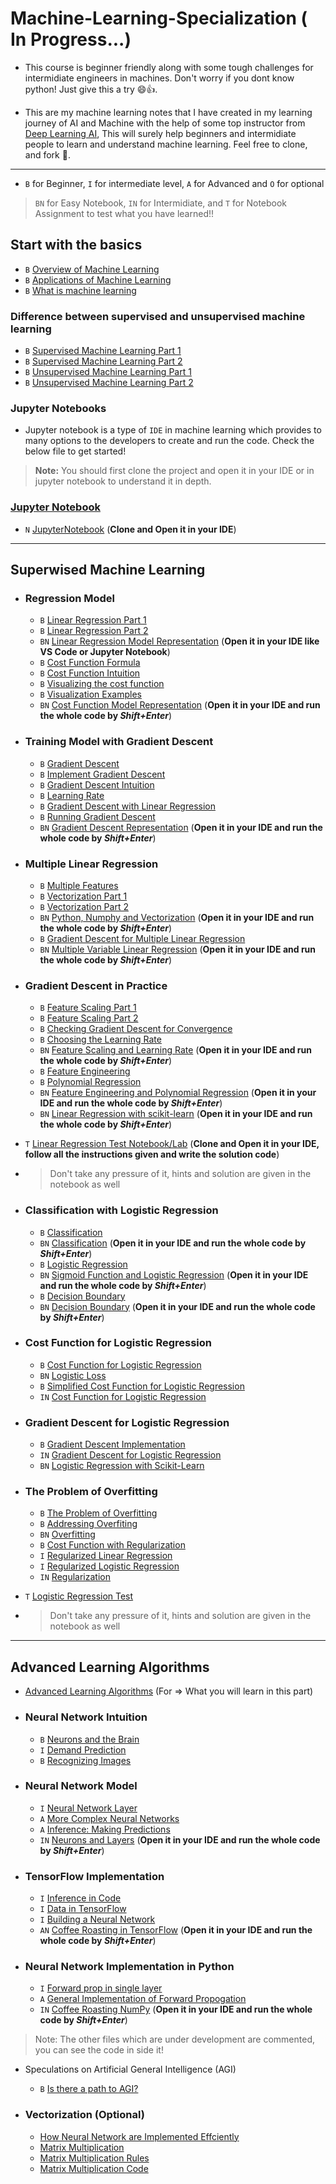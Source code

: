 # Machine-Learning-Specialization ( In Progress...)

- This course is beginner friendly along with some tough challenges for intermidiate engineers in machines. Don't worry if you dont know python! Just give this a try 😄👍.

- This are my machine learning notes that I have created in my learning journey of AI and Machine with the help of some top instructor from [Deep Learning AI](https://www.deeplearning.ai/), This will surely help beginners and intermidiate people to learn and understand machine learning. Feel free to clone, and fork 🍴.

---
<!--
- #### I also have occasionally added questions like taught in classes  to help make sure you understand the content like this 🙂
**Question:**
Description of question
- Option A
- Option B
>  <details><summary><b>Answer</b></summary> Solution will be given here, with some explaination in below lines</details>

---
-->

- `B` for Beginner, `I` for intermediate level, `A` for Advanced and `O` for optional

> `BN` for Easy Notebook, `IN` for Intermidiate, and `T` for Notebook Assignment to test what you have learned!!

## Start with the basics

- `B` [Overview of Machine Learning](Basics/Overview.md)
- `B` [Applications of Machine Learning](Basics/Applications.md)
- `B` [What is machine learning](Basics/MachineLearning.md)

### Difference between supervised and unsupervised machine learning

- `B` [Supervised Machine Learning Part 1](Supervised%20Learning/SupervisedLearning1.md)
- `B` [Supervised Machine Learning Part 2](Supervised%20Learning/SupervisedLearning2.md)
- `B` [Unsupervised Machine Learning Part 1](Unsupervised%20Machine%20Learning/UnsupervisedLearning1.md)
- `B` [Unsupervised Machine Learning Part 2](Unsupervised%20Machine%20Learning/UnsupervisedLearning2.md)

### Jupyter Notebooks

- Jupyter notebook is a type of `IDE` in machine learning which provides to many options to the developers to create and run the code. Check the below file to get started!

> **Note:** You should first clone the project and open it in your IDE or in jupyter notebook to understand it in depth.

### [Jupyter Notebook](Jupyter%20Notebooks/JupyterNotebook.md)

- `N` [JupyterNotebook](Jupyter%20Notebooks/IntroductiontoJupyterNotebook.ipynb) (**Clone and Open it in your IDE**)

---

## Superwised Machine Learning

- ### Regression Model

  - `B` [Linear Regression Part 1](Supervised%20Learning/Regression%20Model/LinearRegressionP1.md)
  - `B` [Linear Regression Part 2](Supervised%20Learning/Regression%20Model/LinearRegressionP2.md)
  - `BN` [Linear Regression Model Representation](Jupyter%20Notebooks/ModelRepresentation.ipynb) (**Open it in your IDE like VS Code or Jupyter Notebook**)
  - `B` [Cost Function Formula](Supervised%20Learning/Regression%20Model/CostFunctionFormula.md)
  - `B` [Cost Function Intuition](Supervised%20Learning/Regression%20Model/CostFunctionIntuition.md)
  - `B` [Visualizing the cost function](Supervised%20Learning/Regression%20Model/VisualizingCostFunction.md)
  - `B` [Visualization Examples](Supervised%20Learning/Regression%20Model/VisualizationExamples.md)
  - `BN` [Cost Function Model Representation](Jupyter%20Notebooks/CostFunctionVisualization.ipynb) (**Open it in your IDE and run the whole code by _Shift+Enter_**)

- ### Training Model with Gradient Descent

  - `B` [Gradient Descent](Supervised%20Learning/Gradient%20Descent/GradientDescent.md)
  - `B` [Implement Gradient Descent](Supervised%20Learning/Gradient%20Descent/ImplementGradientDescent.md)
  - `B` [Gradient Descent Intuition](Supervised%20Learning/Gradient%20Descent/GradientDescentIntuition.md)
  - `B` [Learning Rate](Supervised%20Learning/Gradient%20Descent/LearningRate.md)
  - `B` [Gradient Descent with Linear Regression](Supervised%20Learning/Gradient%20Descent/GradientDescentLinearRegression.md)
  - `B` [Running Gradient Descent](Supervised%20Learning/Gradient%20Descent/RunningGradientDescent.md)
  - `BN` [Gradient Descent Representation](Jupyter%20Notebooks/GradientDescentRepresentaion.ipynb) (**Open it in your IDE and run the whole code by _Shift+Enter_**)

- ###  Multiple Linear Regression

  - `B` [Multiple Features](Supervised%20Learning/Multiple%20Linear%20Regression/MultipleFeatures.md)
  - `B` [Vectorization Part 1](Supervised%20Learning/Multiple%20Linear%20Regression/VectorizationPart1.md)
  - `B` [Vectorization Part 2](Supervised%20Learning/Multiple%20Linear%20Regression/VectorizationPart2.md)
  - `BN` [Python, Numphy and Vectorization](Jupyter%20Notebooks/PythonNumpyAndVectorization.ipynb)  (**Open it in your IDE and run the whole code by _Shift+Enter_**)
  - `B` [Gradient Descent for Multiple Linear Regression](Supervised%20Learning/Multiple%20Linear%20Regression/GradientDescentforMultipleLinearRegression.md)
  - `BN` [Multiple Variable Linear Regression](Jupyter%20Notebooks/MultipleLinearRegression.ipynb)  (**Open it in your IDE and run the whole code by _Shift+Enter_**)

- ### Gradient Descent in Practice

  - `B` [Feature Scaling Part 1](Supervised%20Learning/Gradient%20Descent%20in%20Practice/FeatureScalingPart1.md)
  - `B` [Feature Scaling Part 2](Supervised%20Learning/Gradient%20Descent%20in%20Practice/FeatureScalingPart2.md)
  - `B` [Checking Gradient Descent for Convergence](Supervised%20Learning/Gradient%20Descent%20in%20Practice/CheckingGradientDescentforConvergence.md)
  - `B` [Choosing the Learning Rate](Supervised%20Learning/Gradient%20Descent%20in%20Practice/ChoosingtheLearningRate.md)
  - `BN` [Feature Scaling and Learning Rate](Jupyter%20Notebooks/FeatureScalingAndLearningRate.ipynb)  (**Open it in your IDE and run the whole code by _Shift+Enter_**)
  - `B` [Feature Engineering](Supervised%20Learning/Gradient%20Descent%20in%20Practice/FeatureEngineering.md)
  - `B` [Polynomial Regression](Supervised%20Learning/Gradient%20Descent%20in%20Practice/PolynomialRegression.md)
  - `BN` [Feature Engineering and Polynomial Regression](Jupyter%20Notebooks/FeatureEngineeringAndPolynomialRegression.ipynb)   (**Open it in your IDE and run the whole code by _Shift+Enter_**)
  - `BN` [Linear Regression with scikit-learn](Jupyter%20Notebooks/LRwithScikitLearn.ipynb)  (**Open it in your IDE and run the whole code by _Shift+Enter_**)
- `T` [Linear Regression Test Notebook/Lab](LinearRegressionTest.ipynb) (**Clone and Open it in your IDE, follow all the instructions given and write the solution code**)
- > Don't take any pressure of it, hints and solution are given in the notebook as well

- ### Classification with Logistic Regression

  - `B` [Classification](Supervised%20Learning/Classification%20with%20Logistic%20Regression/Motivations.md)
  - `BN` [Classification](Jupyter%20Notebooks/Classification.ipynb)  (**Open it in your IDE and run the whole code by _Shift+Enter_**)
  - `B` [Logistic Regression](Supervised%20Learning/Classification%20with%20Logistic%20Regression/LogisticRegression.md)
  - `BN` [Sigmoid Function and Logistic Regression](Jupyter%20Notebooks/SigmoidFunction.ipynb)  (**Open it in your IDE and run the whole code by _Shift+Enter_**)
  - `B` [Decision Boundary](Supervised%20Learning/Classification%20with%20Logistic%20Regression/DecisionBoundary.md)
  - `BN` [Decision Boundary](Jupyter%20Notebooks/DecisionBoundary.ipynb)  (**Open it in your IDE and run the whole code by _Shift+Enter_**)

- ### Cost Function for Logistic Regression

  - `B` [Cost Function for Logistic Regression](Supervised%20Learning/Cost%20Function%20for%20Logistic%20Regression/CostFunctionforLogisticRegression.md)
  - `BN` [Logistic Loss](Jupyter%20Notebooks/LogisticLoss.ipynb)
  - `B` [Simplified Cost Function for Logistic Regression](Supervised%20Learning/Cost%20Function%20for%20Logistic%20Regression/SimplifiedCostFunctionforLogisticRegression.md)
  - `IN` [Cost Function for Logistic Regression](Jupyter%20Notebooks/CostFunctionforLogisticRegression.ipynb)

- ### Gradient Descent for Logistic Regression

  - `B` [Gradient Descent Implementation](Supervised%20Learning/Gradient%20Descent%20for%20Logistic%20Regression/GradientDescentImplementation.md)
  - `IN` [Gradient Descent for Logistic Regression](Jupyter%20Notebooks/GradientDescentforLogisticRegression.ipynb)
  - `BN` [Logistic Regression with Scikit-Learn](Jupyter%20Notebooks/LogisticRegressionwithScikit-Learn.ipynb)

- ### The Problem of Overfitting

  - `B` [The Problem of Overfitting](Supervised%20Learning/The%20Problem%20of%20Overfitting/TheProblemofOverfitting.md)
  - `B` [Addressing Overfiting](Supervised%20Learning/The%20Problem%20of%20Overfitting/AddressingOverfiting.md)
  - `BN` [Overfitting](Jupyter%20Notebooks/Overfitting.ipynb)
  - `B` [Cost Function with Regularization](Supervised%20Learning/The%20Problem%20of%20Overfitting/CostFunctionwithRegularization.md)
  - `I` [Regularized Linear Regression](Supervised%20Learning/The%20Problem%20of%20Overfitting/RegularizedLinearRegression.md)
  - `I` [Regularized Logistic Regression](Supervised%20Learning/The%20Problem%20of%20Overfitting/RegularizedLogisticRegression.md)
  - `IN` [Regularization](Jupyter%20Notebooks/Regularization.ipynb)
- `T` [Logistic Regression Test](Jupyter%20Notebooks/LogisticRegressionTest.ipynb)

- > Don't take any pressure of it, hints and solution are given in the notebook as well

---

## Advanced Learning Algorithms

- [Advanced Learning Algorithms](Advanced%20Learning%20Algorithms/Welcome.md) (For => What you will learn in this part)

- ### Neural Network Intuition

  - `B` [Neurons and the Brain](Advanced%20Learning%20Algorithms/Neural%20Network%20Intuition/NeuronsAndBrain.md)
  - `I` [Demand Prediction](Advanced%20Learning%20Algorithms/Neural%20Network%20Intuition/DemandPrediction.md)
  - `B` [Recognizing Images](Advanced%20Learning%20Algorithms/Neural%20Network%20Intuition/RecognizingImages.md)

- ### Neural Network Model

  - `I` [Neural Network Layer](Advanced%20Learning%20Algorithms/Neural%20Network%20Model/NeuralNetworkLayer.md)
  - `A` [More Complex Neural Networks](Advanced%20Learning%20Algorithms/Neural%20Network%20Model/MoreComplexNeuralNetworks.md)
  - `A` [Inference: Making Predictions](Advanced%20Learning%20Algorithms/Neural%20Network%20Model/InferenceMakingPredictions.md)
  - `IN` [Neurons and Layers](Jupyter%20Notebooks/NeuronsAndLayers.ipynb) (**Open it in your IDE and run the whole code by _Shift+Enter_**)

- ### TensorFlow Implementation

  - `I` [Inference in Code](Advanced%20Learning%20Algorithms/TensorFlow%20Implementation/InferenceinCode.md)
  - `I` [Data in TensorFlow](Advanced%20Learning%20Algorithms/TensorFlow%20Implementation/DatainTensorFlow.md)
  - `I` [Building a Neural Network](Advanced%20Learning%20Algorithms/TensorFlow%20Implementation/BuildingaNeuralNetwork.md)
  - `AN` [Coffee Roasting in TensorFlow](Jupyter%20Notebooks/CoffeeRoastingTensorFlow.ipynb) (**Open it in your IDE and run the whole code by _Shift+Enter_**)

- ### Neural Network Implementation in Python

  - `I` [Forward prop in single layer](Advanced%20Learning%20Algorithms/Neural%20Network%20Implementation%20in%20Python/ForwardPropinSingleLayer.md)
  - `A` [General Implementation of Forward Propogation](Advanced%20Learning%20Algorithms/Neural%20Network%20Implementation%20in%20Python/GeneralImplementationofForwardPropagation.md)
  - `IN` [Coffee Roasting NumPy](Jupyter%20Notebooks/CoffeeRoastingNumpy.ipynb) (**Open it in your IDE and run the whole code by _Shift+Enter_**)

> Note: The other files which are under development are commented, you can see the code in side it!

- Speculations on Artificial General Intelligence (AGI)
  - `B` [Is there a path to AGI?](Advanced%20Learning%20Algorithms/IsThereAPathToAGI.md)


- ### Vectorization (Optional)

  - [How Neural Network are Implemented Effciently](Advanced%20Learning%20Algorithms/Vectorization/HowNeuralNetworksareImplementedEfficiently.md)
  - [Matrix Multiplication](Advanced%20Learning%20Algorithms/Vectorization/MatrixMultiplication.md)
  - [Matrix Multiplication Rules](Advanced%20Learning%20Algorithms/Vectorization/MatrixMultiplicationRules.md)
  - [Matrix Multiplication Code](Advanced%20Learning%20Algorithms/Vectorization/MatrixMultiplicationCode.md)

<!--

- ### Neural Network Training

  - [TensorFlow Implementation](Advanced%20Learning%20Algorithms/Neural%20Network%20Training/TensorFlowImplementation.md)
  - [Training Details](Advanced%20Learning%20Algorithms/Neural%20Network%20Training/TrainingDetails.md)

- ### Activation Functions

  - [Alternatives to the Sigmoid Activation](Advanced%20Learning%20Algorithms/Activation%20Functions/AlternativesTotheSigmoidActivation.md)
  - [Choosing Activation Functions](Advanced%20Learning%20Algorithms/Activation%20Functions/ChoosingActivationFunctions.md)
  - [Why do we need Activation Functions](Advanced%20Learning%20Algorithms/Activation%20Functions/WhydoWeNeedActivationFunctions.md)
  - `N` [ReLU Activation]()

- ### Multiclass Classification

  - [Multiclass](Advanced%20Learning%20Algorithms/Multiclass%20Classification/Multiclass.md)
  - [Softmax](Advanced%20Learning%20Algorithms/Multiclass%20Classification/Softmax.md)
  - [Neural Network with Softmax output](Advanced%20Learning%20Algorithms/Multiclass%20Classification/NeuralNetworkwithSoftmaxoutput.md)
  - [Improved Implementation of Softmax](Advanced%20Learning%20Algorithms/Multiclass%20Classification/ImprovedImplementationofSoftmax.md)
  - [Classification with Multiple Outputs](Advanced%20Learning%20Algorithms/Multiclass%20Classification/ClassificationwithMultipleOutputs.md) (Optional)
  - `N` [Softmax]()
  - `N` [Multiclass]()

- ### Additional Neural Network Concepts

  - [Advanced Optimization](Advanced%20Learning%20Algorithms/Additional%20Neural%20Network%20Concepts/AdvancedOptimization.md)
  - [Additional Layer Types](Advanced%20Learning%20Algorithms/Additional%20Neural%20Network%20Concepts/AdditionalLayerTypes.md)

- ### Back Propogation (Optional)

  - [What is a derivative?](Advanced%20Learning%20Algorithms/Back%20Propagation/)
  - [Computation Graph](Advanced%20Learning%20Algorithms/Back%20Propagation/ComputationGraph.md)
  - [Larger Neural Network Example](Advanced%20Learning%20Algorithms/Back%20Propagation/LargerNeuralNetworkExample.md)
  - `N` [Derivatives]()
  - `N` [Back Propogation]()

- ###  Advice for Applying Machine Learning

  - [Deciding What to try next](Advanced%20Learning%20Algorithms/Advice%20for%20Applying%20Machine%20Learning/DecidingWhattoTryNext.md)
  - [Evaluating a Model](Advanced%20Learning%20Algorithms/Advice%20for%20Applying%20Machine%20Learning/EvaluatingaModel.md)
  - [Model Selection and Training / Cross Validatiion / Test Sets](Advanced%20Learning%20Algorithms/Advice%20for%20Applying%20Machine%20Learning/ModelSelectionAndTrainingCVTS.md)
  - `N` [Model Evaluation and Selection]()

- ### Bias and Variance

  - [Diagnosing Bias and Variance](Advanced%20Learning%20Algorithms/Bias%20and%20Variance/DiagnosingBiasandVariance.md)
  - [Regularization and Bias/Variance](Advanced%20Learning%20Algorithms/Bias%20and%20Variance/RegularizationandBiasVariance.md)
  - [Establishing a baseline level of Performance](Advanced%20Learning%20Algorithms/Bias%20and%20Variance/EstablishingBaselineLevelofPerformance.md)
  - [Learning Curves](Advanced%20Learning%20Algorithms/Bias%20and%20Variance/LearningCurves.md)
  - [Deciding what to try next revisited](Advanced%20Learning%20Algorithms/Bias%20and%20Variance/DecidingWhattoTryNextRevisited.md)
  - [Bias / Variance and Neural Networks](Advanced%20Learning%20Algorithms/Bias%20and%20Variance/BiasVarianceandNeuralNetworks.md)
  - `N` [Diagnosing Bias and Variance]()

- ### Machine Learning Development Process

  - [Iterative Loop of ML Development](Advanced%20Learning%20Algorithms/Machine%20Learning%20Development%20Process/IterativeLoopofMLDevelopment.md)
  - [Error Analysis](Advanced%20Learning%20Algorithms/Machine%20Learning%20Development%20Process/ErrorAnalysis.md)
  - [Adding Data](Advanced%20Learning%20Algorithms/Machine%20Learning%20Development%20Process/AddingData.md)
  - [Transfer Learning: Using Data from a Different Task](Advanced%20Learning%20Algorithms/Machine%20Learning%20Development%20Process/TransferLearningUsingDatafromaDifferentTask.md)
  - [Full Cycle of Machine Learning Project](Advanced%20Learning%20Algorithms/Machine%20Learning%20Development%20Process/FullCycleofMachineLearningProject.md)
  - [Fairness, Bias, and Ethics](Advanced%20Learning%20Algorithms/Machine%20Learning%20Development%20Process/FairnessBiasandEthics.md)

- ### Skewed Datasets (Optional)

  - [Error Metrics for Skewed Datasets](Advanced%20Learning%20Algorithms/Skewed%20Datasets/ErrorMetricsforSkewedDatasets.md)
  - [Trading off precision and recall](Advanced%20Learning%20Algorithms/Skewed%20Datasets/TradingoffPrecisionandRecall.md)

- ### Decision Trees

  - [Decision Tree Model](Advanced%20Learning%20Algorithms/Decision%20Trees/DecisionTreeModel.md)
  - [Learning Process](Advanced%20Learning%20Algorithms/Decision%20Trees/LearningProcess.md)

- ### Decision Tree Learning

  - [Measuring Purity](Advanced%20Learning%20Algorithms/Decision%20Tree%20Learning/MeasuringPurity.md)
  - [Choosing a Split: Information Gain](Advanced%20Learning%20Algorithms/Decision%20Tree%20Learning/ChoosingaSplitInformationGain.md)
  - [Putting it Together](Advanced%20Learning%20Algorithms/Decision%20Tree%20Learning/PuttingitTogether.md)
  - [Using One-hot Encoding of Categorial Features](Advanced%20Learning%20Algorithms/Decision%20Tree%20Learning/UsingOneHotEncodingofCategoricalFeatures.md)
  - [Continuous Valued Features](Advanced%20Learning%20Algorithms/Decision%20Tree%20Learning/ContinuousValuedFeatures.md)
  - [Regression Trees](Advanced%20Learning%20Algorithms/Decision%20Tree%20Learning/RegressionTrees.md) (Optional)
  - `N` [Decision Trees]()

- ### Tree Ensembles

  - [Using Multiple Decison Trees](Advanced%20Learning%20Algorithms/Tree%20Ensembles/UsingMultipleDecisionTrees.md)
  - [Sampling with Replacement](Advanced%20Learning%20Algorithms/Tree%20Ensembles/SamplingwithReplacement.md)
  - [Random Forest Algorithm](Advanced%20Learning%20Algorithms/Tree%20Ensembles/RandomForestAlgorithm.md)
  - [XGBoost](Advanced%20Learning%20Algorithms/Tree%20Ensembles/XGBoost.md)
  - [When to Use Decision Trees](Advanced%20Learning%20Algorithms/Tree%20Ensembles/WhentoHaveDecisionTrees.md)
  - `N` [Tree Ensebles]()

---

## Unsupervised Machine Learning, Recommender Systems, Reinforcement Learning

- [Unsupervised Machine Learning](Unsupervised%20Learning/Welcome.md) (For => What you will learn in this part)

- ### Clustering

  - [What is Clustering](Unsupervised%20Learning/Clustering/WhatisClustering.md)
  - [K-means Intuition](Unsupervised%20Learning/Clustering/KmeansIntuition.md)
  - [K-means Algorithm](Unsupervised%20Learning/Clustering/KmeansAlgorithm.md)
  - [Optimization Objective](Unsupervised%20Learning/Clustering/OptimizationObjective.md)
  - [Initializing K-means](Unsupervised%20Learning/Clustering/InitializingKmeans.md)
  - [Choosing Numbers of clusters](Unsupervised%20Learning/Clustering/ChoosingNumbersofClusters.md)

- ### Anomaly Detection

  - [Finding Unusual Events](Unsupervised%20Learning/Anomaly%20Detection/FindingUnusualEvents.md)
  - [Gaussian (normal) distribution](Unsupervised%20Learning/Anomaly%20Detection/GaussianNormalDistribution.md)
  - [Anomoly Detection Algoritm](Unsupervised%20Learning/Anomaly%20Detection/AnomalyDetectionAlgorithm.md)
  - [Developing and Evaluating an Anomaly Detection System](Unsupervised%20Learning/Anomaly%20Detection/DevelopingandEvaluatingAnomalyDetectionSystem.md)
  - [Choosing What Features to Use](Unsupervised%20Learning/Anomaly%20Detection/ChoosingWhatFeaturestoUse.md)

- ### Collaborative Filtering

  - [Making Recommendations](Unsupervised%20Learning/Collaborative%20Filtering/MakingRecommendations.md)
  - [Using Per-Item Features](Unsupervised%20Learning/Collaborative%20Filtering/UsingPerItemFeatures.md)
  - [Collaborative Filtering Algorithm](Unsupervised%20Learning/Collaborative%20Filtering/CollaborativeFilteringAlgorithm.md)
  - [Binary Labels: Favs, Likes and clicks](Unsupervised%20Learning/Collaborative%20Filtering/BinaryLabelsFavsLikesandClicks.md)

- ### Recommender Systems Implementation Detail

  - [Mean Normalization](Unsupervised%20Learning/Recommender%20Systems%20Implementation/FindingRelatedItems.md)
  - [TensorFlow Implementation of Collaborative Filtering](Unsupervised%20Learning/Recommender%20Systems%20Implementation/TensorFlowImplementationofCollaborativeFiltering.md)
  - [Finding Relatd Items](Unsupervised%20Learning/Recommender%20Systems%20Implementation/FindingRelatedItems.md)

- ### Content - Based Filtering

  - [Collaborative Filtering vs Content-Based Filtering](Unsupervised%20Learning/Content-Based%20Filtering/CollaborativeFilteringvsContent-BasedFiltering.md)
  - [Deep Learning for Content-Based Filtering](Unsupervised%20Learning/Content-Based%20Filtering/DeepLearningforContent-BasedFiltering.md)
  - [Recommending from a Large Catalogue](Unsupervised%20Learning/Content-Based%20Filtering/RecommendingfromaLargeCatalogue.md)
  - [Ethical Use of Recommender Systems](Unsupervised%20Learning/Content-Based%20Filtering/EthicalUseofRecommenderSystems.md)
  - [TensorFlow Implementations fo Content-Based Filtering](Unsupervised%20Learning/Content-Based%20Filtering/TensorFlowImplementationsfoContent-BasedFiltering.md)

- ### Principal Componenet Analysis (Optional)

  - [Reducing Number of Features](Unsupervised%20Learning/Principal%20Component%20Analysis/ReducingNumberofFeatures.md)
  - [PCA algoritm](Unsupervised%20Learning/Principal%20Component%20Analysis/PCAAlgorithm.md)
  - [PCA in Code](Unsupervised%20Learning/Principal%20Component%20Analysis/PCAinCode.md)
  - `N` [PCA and Data Visualization]()

- ### Reinforcement Learning Introduction

  - [What is Reinforcement Learning?](Unsupervised%20Learning/Reinforcement%20Learning%20Introduction/WhatisReinforcementLearning.md)
  - [Mars Rover Example](Unsupervised%20Learning/Reinforcement%20Learning%20Introduction/MarsRoverExample.md)
  - [The Return in Reinforcement Learning](Unsupervised%20Learning/Reinforcement%20Learning%20Introduction/TheReturninReinforcementLearning.md)
  - [Making Decisions: Policies in Reinforcement Learning](Unsupervised%20Learning/Reinforcement%20Learning%20Introduction/MakingDecisionsPoliciesinReinforcementLearning.md)
  - [Review of Key Concepts](Unsupervised%20Learning/Reinforcement%20Learning%20Introduction/ReviewofKeyConcepts.md)

- ### State - Action Value Function

  - [State-action Value Function Definition](Unsupervised%20Learning/State-Action%20Value%20Function/StateActionValueFunctionDefinition.md)
  - [State-action Value Function Example](Unsupervised%20Learning/State-Action%20Value%20Function/StateActionValueFunctionExample.md)
  - `N` [State-action Value Function]()
  - [Bellman Equation](Unsupervised%20Learning/State-Action%20Value%20Function/BellmanEquation.md)
  - [Random (stochastic) Environment](Unsupervised%20Learning/State-Action%20Value%20Function/RandomEnvironment.md) (Optional)

- ### Continuous State Spaces

  - [Example of Continuous State Space Applications](Unsupervised%20Learning/Continuous%20State%20Spaces/exa)
  - [Lunar Lander](Unsupervised%20Learning/Continuous%20State%20Spaces/LunarLander.md)
  - [Learning the State-value Function](Unsupervised%20Learning/Continuous%20State%20Spaces/LearningtheStatevalueFunction.md)
  - [Algorithm Refinement: Improved Neural Network Architecture](Unsupervised%20Learning/Continuous%20State%20Spaces/AlgorithmRefinementImprovedNeuralNetworkArchitecture.md)
  - [Algorithm Refinement: E- Greedy Policy](Unsupervised%20Learning/Continuous%20State%20Spaces/AlgorithmRefinementEGreedyPolicy.md)
  - [Algorithm Refinement: Mini-Batch and Soft Updates](Unsupervised%20Learning/Continuous%20State%20Spaces/AlgorithmRefinementMiniBatchandSoftUpdates.md) (Optional)
  - [The State of Reinforcement Learning](Unsupervised%20Learning/Continuous%20State%20Spaces/TheStateofReinforcementLearning.md)




## Maths for Machine Learning

- ### Linear Algebra for Machine Learning and Data Science
  - `B` [Introduction to Numpy Arrays](Mathematics/IntroductionToNumpyArrays.ipynb)
  - `B` [Linear Systems as Matrices](Mathematics/LinearSystemsOnMatrices.ipynb)
  - `B` 


!! Most of the notes credit of this note goes to the **great man and teacher** _[Andrew Ng](https://en.wikipedia.org/wiki/Andrew_Ng)_ and his great education websites like _[Deep Learning AI](https://www.deeplearning.ai/)_ and _[Coursera](https://www.coursera.org/)_


  Welldone Champ
 # Give it a ⭐ if you liked this!
 <!--
-->


